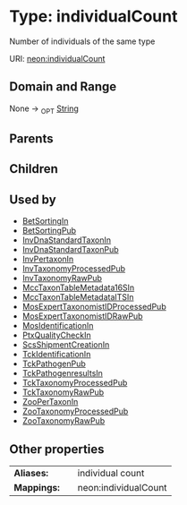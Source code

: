 
# Type: individualCount


Number of individuals of the same type

URI: [neon:individualCount](https://data.neonscience.org/individualCount)


## Domain and Range

None ->  <sub>OPT</sub> [String](types/String.md)

## Parents


## Children


## Used by

 * [BetSortingIn](BetSortingIn.md)
 * [BetSortingPub](BetSortingPub.md)
 * [InvDnaStandardTaxonIn](InvDnaStandardTaxonIn.md)
 * [InvDnaStandardTaxonPub](InvDnaStandardTaxonPub.md)
 * [InvPertaxonIn](InvPertaxonIn.md)
 * [InvTaxonomyProcessedPub](InvTaxonomyProcessedPub.md)
 * [InvTaxonomyRawPub](InvTaxonomyRawPub.md)
 * [MccTaxonTableMetadata16SIn](MccTaxonTableMetadata16SIn.md)
 * [MccTaxonTableMetadataITSIn](MccTaxonTableMetadataITSIn.md)
 * [MosExpertTaxonomistIDProcessedPub](MosExpertTaxonomistIDProcessedPub.md)
 * [MosExpertTaxonomistIDRawPub](MosExpertTaxonomistIDRawPub.md)
 * [MosIdentificationIn](MosIdentificationIn.md)
 * [PtxQualityCheckIn](PtxQualityCheckIn.md)
 * [ScsShipmentCreationIn](ScsShipmentCreationIn.md)
 * [TckIdentificationIn](TckIdentificationIn.md)
 * [TckPathogenPub](TckPathogenPub.md)
 * [TckPathogenresultsIn](TckPathogenresultsIn.md)
 * [TckTaxonomyProcessedPub](TckTaxonomyProcessedPub.md)
 * [TckTaxonomyRawPub](TckTaxonomyRawPub.md)
 * [ZooPerTaxonIn](ZooPerTaxonIn.md)
 * [ZooTaxonomyProcessedPub](ZooTaxonomyProcessedPub.md)
 * [ZooTaxonomyRawPub](ZooTaxonomyRawPub.md)

## Other properties

|  |  |  |
| --- | --- | --- |
| **Aliases:** | | individual count |
| **Mappings:** | | neon:individualCount |

